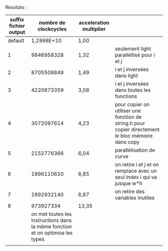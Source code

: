 Résultats : 

| suffix fichier output | nombre de clockcycles | acceleration multiplier |                                                                         |
| --------------------- | --------------------- | ----------------------- | ----------------------------------------------------------------------- |
| default               | 1,2998E+10            | 1,00                    |                                                                         |
| 1                     | 9846958328            | 1,32                    | seulement light paralléllisé pour i et j                                   |                 |
| 2                     | 8705508849            | 1,49                    | i et j inversées dans light                                             |
| 3                     | 4220873359            | 3,08                    | i et j inversées dans toutes les fonctions                              |
| 4                     | 3072097614            | 4,23                    | pour copier on utiliser une fonction de string.h pour copier directement le bloc mémoire dans copy |
| 5                     | 2152776366            | 6,04                    | parallélisation de curve                                                |
| 6                     | 1896110610            | 6,85                    | on retire i et j et on remplace avec un seul index i qui va jusque w\*h |
| 7                     | 1892932140            | 6,87                    | on retire des variables inutiles                                                                   |
| 8                     | 973927334            | 13,35
                    | on met toutes les instructions dans la même fonction et on optimise les types
                                                                  |


